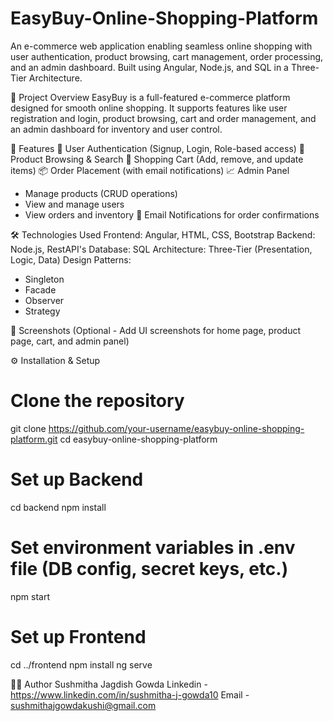 # EasyBuy-Online-Shopping-Platform
An e-commerce web application enabling seamless online shopping with user authentication, product browsing, cart management, order processing, and an admin dashboard. Built using Angular, Node.js, and SQL in a Three-Tier Architecture.

📌 Project Overview
EasyBuy is a full-featured e-commerce platform designed for smooth online shopping. It supports features like user registration and login, product browsing, cart and order management, and an admin dashboard for inventory and user control.

🚀 Features
👥 User Authentication (Signup, Login, Role-based access)
🛒 Product Browsing & Search
🧺 Shopping Cart (Add, remove, and update items)
📦 Order Placement (with email notifications)
📈 Admin Panel
- Manage products (CRUD operations)
- View and manage users
- View orders and inventory
📧 Email Notifications for order confirmations

🛠️ Technologies Used
Frontend: Angular, HTML, CSS, Bootstrap
Backend: Node.js, RestAPI's
Database: SQL
Architecture: Three-Tier (Presentation, Logic, Data)
Design Patterns:
- Singleton
- Facade
- Observer
- Strategy

📸 Screenshots
(Optional - Add UI screenshots for home page, product page, cart, and admin panel)

⚙️ Installation & Setup
# Clone the repository
git clone https://github.com/your-username/easybuy-online-shopping-platform.git
cd easybuy-online-shopping-platform

# Set up Backend
cd backend
npm install
# Set environment variables in .env file (DB config, secret keys, etc.)
npm start

# Set up Frontend
cd ../frontend
npm install
ng serve

👨‍💻 Author
Sushmitha Jagdish Gowda
Linkedin - https://www.linkedin.com/in/sushmitha-j-gowda10
Email - sushmithajgowdakushi@gmail.com
